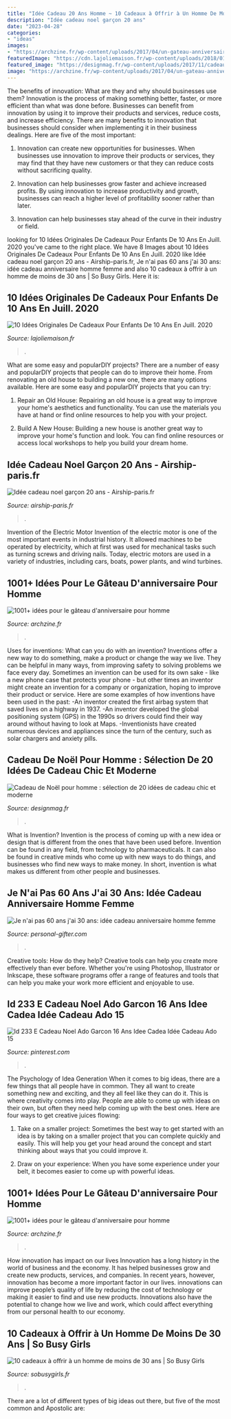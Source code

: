 ```yaml
---
title: "Idée Cadeau 20 Ans Homme ~ 10 Cadeaux à Offrir à Un Homme De Moins De 30 Ans"
description: "Idée cadeau noel garçon 20 ans"
date: "2023-04-28"
categories:
- "ideas"
images:
- "https://archzine.fr/wp-content/uploads/2017/04/un-gateau-anniversaire-special-gateau-facile-et-original-pour-anniversaire-sports.jpg"
featuredImage: "https://cdn.lajoliemaison.fr/wp-content/uploads/2018/01/1.LEGO-31313.jpg"
featured_image: "https://designmag.fr/wp-content/uploads/2017/11/cadeaux-idee-cadeau-de-noel-pour-homme.jpg"
image: "https://archzine.fr/wp-content/uploads/2017/04/un-gateau-anniversaire-special-gateau-facile-et-original-pour-anniversaire-sports.jpg"
---
```



The benefits of innovation: What are they and why should businesses use them?
Innovation is the process of making something better, faster, or more efficient than what was done before. Businesses can benefit from innovation by using it to improve their products and services, reduce costs, and increase efficiency. There are many benefits to innovation that businesses should consider when implementing it in their business dealings. Here are five of the most important: 
1. Innovation can create new opportunities for businesses. When businesses use innovation to improve their products or services, they may find that they have new customers or that they can reduce costs without sacrificing quality. 

2. Innovation can help businesses grow faster and achieve increased profits. By using innovation to increase productivity and growth, businesses can reach a higher level of profitability sooner rather than later. 

3. Innovation can help businesses stay ahead of the curve in their industry or field.

	

		
looking for 10 Idées Originales De Cadeaux Pour Enfants De 10 Ans En Juill. 2020 you've came to the right place. We have 8 Images about 10 Idées Originales De Cadeaux Pour Enfants De 10 Ans En Juill. 2020 like Idée cadeau noel garçon 20 ans - Airship-paris.fr, Je n&#039;ai pas 60 ans j&#039;ai 30 ans: idée cadeau anniversaire homme femme and also 10 cadeaux à offrir à un homme de moins de 30 ans | So Busy Girls. Here it is:
		
    
## 10 Idées Originales De Cadeaux Pour Enfants De 10 Ans En Juill. 2020

<img loading=lazy src="https://cdn.lajoliemaison.fr/wp-content/uploads/2018/01/1.LEGO-31313.jpg" onerror="this.onerror=null;this.src='https://tse2.mm.bing.net/th?id=OIP.EpWQs2PnNx3ZnCCt6c_hYgAAAA&amp;pid=15.1';" alt="10 Idées Originales De Cadeaux Pour Enfants De 10 Ans En Juill. 2020">

_Source: lajoliemaison.fr_

>. 

	

What are some easy and popularDIY projects?
There are a number of easy and popularDIY projects that people can do to improve their home. From renovating an old house to building a new one, there are many options available. Here are some easy and popularDIY projects that you can try:
1. Repair an Old House: Repairing an old house is a great way to improve your home's aesthetics and functionality. You can use the materials you have at hand or find online resources to help you with your project.

2. Build A New House: Building a new house is another great way to improve your home's function and look. You can find online resources or access local workshops to help you build your dream home.

    
## Idée Cadeau Noel Garçon 20 Ans - Airship-paris.fr

<img loading=lazy src="https://www.airship-paris.fr/wp-content/uploads/2019/09/idee-cadeau-homme-20-ans-best-of-idees-cadeaux-noel-homme-20-ans-of-idee-cadeau-homme-20-ans.jpg" onerror="this.onerror=null;this.src='https://tse2.mm.bing.net/th?id=OIP.z61CFudYWw0TOezV38LeIgHaMW&amp;pid=15.1';" alt="Idée cadeau noel garçon 20 ans - Airship-paris.fr">

_Source: airship-paris.fr_

>. 

	

Invention of the Electric Motor
Invention of the electric motor is one of the most important events in industrial history. It allowed machines to be operated by electricity, which at first was used for mechanical tasks such as turning screws and driving nails. Today, electric motors are used in a variety of industries, including cars, boats, power plants, and wind turbines.

    
## 1001+ Idées Pour Le Gâteau D&#039;anniversaire Pour Homme

<img loading=lazy src="https://archzine.fr/wp-content/uploads/2017/04/idée-gâteau-d-anniversaire-gateau-original-anniversaire.jpg" onerror="this.onerror=null;this.src='https://tse4.mm.bing.net/th?id=OIP.G9sM4dAXlCfKdp1S59Ip_QHaJ3&amp;pid=15.1';" alt="1001+ idées pour le gâteau d&#039;anniversaire pour homme">

_Source: archzine.fr_

>. 

	

Uses for inventions: What can you do with an invention?
Inventions offer a new way to do something, make a product or change the way we live. They can be helpful in many ways, from improving safety to solving problems we face every day. Sometimes an invention can be used for its own sake - like a new phone case that protects your phone - but other times an inventor might create an invention for a company or organization, hoping to improve their product or service. Here are some examples of how inventions have been used in the past: 
-An inventor created the first airbag system that saved lives on a highway in 1937.
-An inventor developed the global positioning system (GPS) in the 1990s so drivers could find their way around without having to look at Maps.
-Inventionists have created numerous devices and appliances since the turn of the century, such as solar chargers and anxiety pills.

    
## Cadeau De Noël Pour Homme : Sélection De 20 Idées De Cadeau Chic Et Moderne

<img loading=lazy src="https://designmag.fr/wp-content/uploads/2017/11/cadeaux-idee-cadeau-de-noel-pour-homme.jpg" onerror="this.onerror=null;this.src='https://tse3.mm.bing.net/th?id=OIP.W4GOa8Xwv0xEVVnCm7IA3gHaLH&amp;pid=15.1';" alt="Cadeau de Noël pour homme : sélection de 20 idées de cadeau chic et moderne">

_Source: designmag.fr_

>. 

	

What is Invention?
Invention is the process of coming up with a new idea or design that is different from the ones that have been used before. Invention can be found in any field, from technology to pharmaceuticals. It can also be found in creative minds who come up with new ways to do things, and businesses who find new ways to make money. In short, invention is what makes us different from other people and businesses.

    
## Je N&#039;ai Pas 60 Ans J&#039;ai 30 Ans: Idée Cadeau Anniversaire Homme Femme

<img loading=lazy src="https://images.personal-gifter.com/2020/08/Je-nai-pas-60-ans-jai-30-ans-idee-cadeau-anniversaire-homme-femme-livre-d-or-anniversaire-60-ans-felicitations-et-photos-invites-0.jpg" onerror="this.onerror=null;this.src='https://tse2.mm.bing.net/th?id=OIP.jYS2pKnjfnfPnIIFgHSxtQHaHa&amp;pid=15.1';" alt="Je n&#039;ai pas 60 ans j&#039;ai 30 ans: idée cadeau anniversaire homme femme">

_Source: personal-gifter.com_

>. 

	

Creative tools: How do they help?
Creative tools can help you create more effectively than ever before. Whether you're using Photoshop, Illustrator or Inkscape, these software programs offer a range of features and tools that can help you make your work more efficient and enjoyable to use.

    
## Id 233 E Cadeau Noel Ado Garcon 16 Ans Idee Cadea Idée Cadeau Ado 15

<img loading=lazy src="https://i.pinimg.com/736x/3a/1a/19/3a1a199fecfeb8f39f735203037a2fb9.jpg" onerror="this.onerror=null;this.src='https://tse3.mm.bing.net/th?id=OIP.-r_oaRGa712U7VCTPhYdjwHaE8&amp;pid=15.1';" alt="Id 233 E Cadeau Noel Ado Garcon 16 Ans Idee Cadea Idée Cadeau Ado 15">

_Source: pinterest.com_

>. 

	

The Psychology of Idea Generation
When it comes to big ideas, there are a few things that all people have in common. They all want to create something new and exciting, and they all feel like they can do it. This is where creativity comes into play. People are able to come up with ideas on their own, but often they need help coming up with the best ones. Here are four ways to get creative juices flowing:
1. Take on a smaller project: Sometimes the best way to get started with an idea is by taking on a smaller project that you can complete quickly and easily. This will help you get your head around the concept and start thinking about ways that you could improve it.

2. Draw on your experience: When you have some experience under your belt, it becomes easier to come up with powerful ideas.

    
## 1001+ Idées Pour Le Gâteau D&#039;anniversaire Pour Homme

<img loading=lazy src="https://archzine.fr/wp-content/uploads/2017/04/un-gateau-anniversaire-special-gateau-facile-et-original-pour-anniversaire-sports.jpg" onerror="this.onerror=null;this.src='https://tse3.mm.bing.net/th?id=OIP.BPia-MktHiATtl4rI5iPZQHaJm&amp;pid=15.1';" alt="1001+ idées pour le gâteau d&#039;anniversaire pour homme">

_Source: archzine.fr_

>. 

	

How innovation has impact on our lives
Innovation has a long history in the world of business and the economy. It has helped businesses grow and create new products, services, and companies. In recent years, however, innovation has become a more important factor in our lives. innovations can improve people’s quality of life by reducing the cost of technology or making it easier to find and use new products. Innovations also have the potential to change how we live and work, which could affect everything from our personal health to our economy.

    
## 10 Cadeaux à Offrir à Un Homme De Moins De 30 Ans | So Busy Girls

<img loading=lazy src="https://sobusygirls.fr/uploads/2014/11/cadeaux-a-offrir-a-un-homme-de-moins-de-30-ans.jpg" onerror="this.onerror=null;this.src='https://tse4.mm.bing.net/th?id=OIP.KhgrIKhOqzil2rnheU75YwHaDp&amp;pid=15.1';" alt="10 cadeaux à offrir à un homme de moins de 30 ans | So Busy Girls">

_Source: sobusygirls.fr_

>. 

	

There are a lot of different types of big ideas out there, but five of the most common and Apostolic are: 

